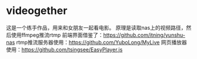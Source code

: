 # videogether
这是一个练手作品，用来和女朋友一起看电影。
原理是读取nas上的视频路径，然后使用ffmpeg推流rtmp
前端界面借鉴了：https://github.com/itning/yunshu-nas
rtmp推流服务器使用：https://github.com/YuboLong/MyLive
网页播放器使用：https://github.com/tsingsee/EasyPlayer.js
